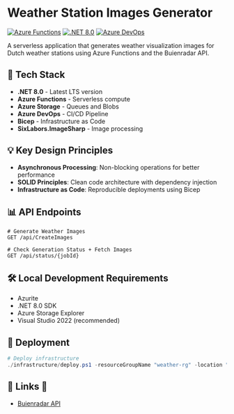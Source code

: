 # Weather Station Images Generator

[![Azure Functions](https://img.shields.io/badge/Azure-Functions-blue?style=flat&logo=azure-functions)](https://azure.microsoft.com/en-us/products/functions/)
[![.NET 8.0](https://img.shields.io/badge/.NET-8.0-512BD4?style=flat&logo=.net)](https://dotnet.microsoft.com/download/dotnet/8.0)
[![Azure DevOps](https://img.shields.io/badge/Azure%20DevOps-Pipeline-0078D7?style=flat&logo=azure-devops)](https://azure.microsoft.com/en-us/products/devops/)

A serverless application that generates weather visualization images for Dutch weather stations using Azure Functions and the Buienradar API.

## 🚀 Tech Stack

- **.NET 8.0** - Latest LTS version
- **Azure Functions** - Serverless compute
- **Azure Storage** - Queues and Blobs
- **Azure DevOps** - CI/CD Pipeline
- **Bicep** - Infrastructure as Code
- **SixLabors.ImageSharp** - Image processing

## 💡 Key Design Principles
- **Asynchronous Processing**: Non-blocking operations for better performance
- **SOLID Principles**: Clean code architecture with dependency injection
- **Infrastructure as Code**: Reproducible deployments using Bicep

## 📊 API Endpoints

```http
# Generate Weather Images
GET /api/CreateImages

# Check Generation Status + Fetch Images
GET /api/status/{jobId}
```

## 🛠️ Local Development Requirements

- Azurite
- .NET 8.0 SDK
- Azure Storage Explorer   
- Visual Studio 2022 (recommended)

## 🚢 Deployment

```powershell
# Deploy infrastructure
./infrastructure/deploy.ps1 -resourceGroupName "weather-rg" -location "westeurope"
```

## 🔗 Links 🔗

- [Buienradar API](https://www.buienradar.nl/overbuienradar/gratis-weerdata)